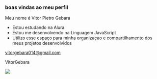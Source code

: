 ### boas vindas ao meu perfil
 
Meu nome é Vitor Pietro Gebara

 - Estou estudando na Alura
 - Estou me desenvolvendo na Linguagem JavaScript
 - Utilizo esse espaço para minha organizaçao e compartilhamento dos meus projetos desenvolvidos


vitorgebara014@gmail.com

VitorGebara


![](https://media.tenor.com/dur8_lWhH2cAAAAC/crazy-cat-dancing-crazy-cat.gif)
